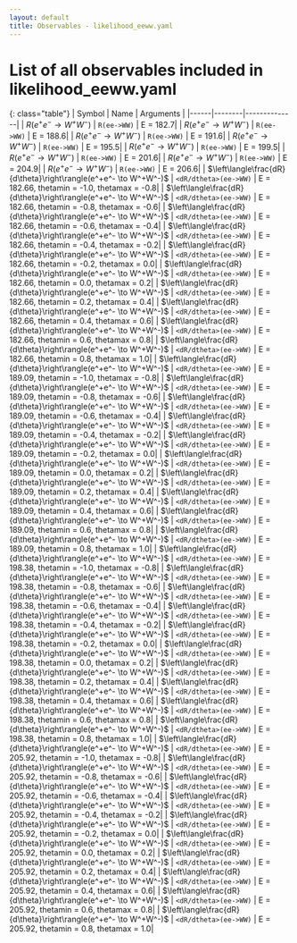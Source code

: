 ```yaml
---
layout: default
title: Observables - likelihood_eeww.yaml
---
```


# List of all observables included in likelihood_eeww.yaml

{: class="table"}
| Symbol | Name | Arguments |
|------|--------|--------------|
| $R(e^+e^- \to W^+W^-)$ | `R(ee->WW)` | E = 182.7|
| $R(e^+e^- \to W^+W^-)$ | `R(ee->WW)` | E = 188.6|
| $R(e^+e^- \to W^+W^-)$ | `R(ee->WW)` | E = 191.6|
| $R(e^+e^- \to W^+W^-)$ | `R(ee->WW)` | E = 195.5|
| $R(e^+e^- \to W^+W^-)$ | `R(ee->WW)` | E = 199.5|
| $R(e^+e^- \to W^+W^-)$ | `R(ee->WW)` | E = 201.6|
| $R(e^+e^- \to W^+W^-)$ | `R(ee->WW)` | E = 204.9|
| $R(e^+e^- \to W^+W^-)$ | `R(ee->WW)` | E = 206.6|
| $\left\langle\frac{dR}{d\theta}\right\rangle(e^+e^- \to W^+W^-)$ | `<dR/dtheta>(ee->WW)` | E = 182.66, thetamin = -1.0, thetamax = -0.8|
| $\left\langle\frac{dR}{d\theta}\right\rangle(e^+e^- \to W^+W^-)$ | `<dR/dtheta>(ee->WW)` | E = 182.66, thetamin = -0.8, thetamax = -0.6|
| $\left\langle\frac{dR}{d\theta}\right\rangle(e^+e^- \to W^+W^-)$ | `<dR/dtheta>(ee->WW)` | E = 182.66, thetamin = -0.6, thetamax = -0.4|
| $\left\langle\frac{dR}{d\theta}\right\rangle(e^+e^- \to W^+W^-)$ | `<dR/dtheta>(ee->WW)` | E = 182.66, thetamin = -0.4, thetamax = -0.2|
| $\left\langle\frac{dR}{d\theta}\right\rangle(e^+e^- \to W^+W^-)$ | `<dR/dtheta>(ee->WW)` | E = 182.66, thetamin = -0.2, thetamax = 0.0|
| $\left\langle\frac{dR}{d\theta}\right\rangle(e^+e^- \to W^+W^-)$ | `<dR/dtheta>(ee->WW)` | E = 182.66, thetamin = 0.0, thetamax = 0.2|
| $\left\langle\frac{dR}{d\theta}\right\rangle(e^+e^- \to W^+W^-)$ | `<dR/dtheta>(ee->WW)` | E = 182.66, thetamin = 0.2, thetamax = 0.4|
| $\left\langle\frac{dR}{d\theta}\right\rangle(e^+e^- \to W^+W^-)$ | `<dR/dtheta>(ee->WW)` | E = 182.66, thetamin = 0.4, thetamax = 0.6|
| $\left\langle\frac{dR}{d\theta}\right\rangle(e^+e^- \to W^+W^-)$ | `<dR/dtheta>(ee->WW)` | E = 182.66, thetamin = 0.6, thetamax = 0.8|
| $\left\langle\frac{dR}{d\theta}\right\rangle(e^+e^- \to W^+W^-)$ | `<dR/dtheta>(ee->WW)` | E = 182.66, thetamin = 0.8, thetamax = 1.0|
| $\left\langle\frac{dR}{d\theta}\right\rangle(e^+e^- \to W^+W^-)$ | `<dR/dtheta>(ee->WW)` | E = 189.09, thetamin = -1.0, thetamax = -0.8|
| $\left\langle\frac{dR}{d\theta}\right\rangle(e^+e^- \to W^+W^-)$ | `<dR/dtheta>(ee->WW)` | E = 189.09, thetamin = -0.8, thetamax = -0.6|
| $\left\langle\frac{dR}{d\theta}\right\rangle(e^+e^- \to W^+W^-)$ | `<dR/dtheta>(ee->WW)` | E = 189.09, thetamin = -0.6, thetamax = -0.4|
| $\left\langle\frac{dR}{d\theta}\right\rangle(e^+e^- \to W^+W^-)$ | `<dR/dtheta>(ee->WW)` | E = 189.09, thetamin = -0.4, thetamax = -0.2|
| $\left\langle\frac{dR}{d\theta}\right\rangle(e^+e^- \to W^+W^-)$ | `<dR/dtheta>(ee->WW)` | E = 189.09, thetamin = -0.2, thetamax = 0.0|
| $\left\langle\frac{dR}{d\theta}\right\rangle(e^+e^- \to W^+W^-)$ | `<dR/dtheta>(ee->WW)` | E = 189.09, thetamin = 0.0, thetamax = 0.2|
| $\left\langle\frac{dR}{d\theta}\right\rangle(e^+e^- \to W^+W^-)$ | `<dR/dtheta>(ee->WW)` | E = 189.09, thetamin = 0.2, thetamax = 0.4|
| $\left\langle\frac{dR}{d\theta}\right\rangle(e^+e^- \to W^+W^-)$ | `<dR/dtheta>(ee->WW)` | E = 189.09, thetamin = 0.4, thetamax = 0.6|
| $\left\langle\frac{dR}{d\theta}\right\rangle(e^+e^- \to W^+W^-)$ | `<dR/dtheta>(ee->WW)` | E = 189.09, thetamin = 0.6, thetamax = 0.8|
| $\left\langle\frac{dR}{d\theta}\right\rangle(e^+e^- \to W^+W^-)$ | `<dR/dtheta>(ee->WW)` | E = 189.09, thetamin = 0.8, thetamax = 1.0|
| $\left\langle\frac{dR}{d\theta}\right\rangle(e^+e^- \to W^+W^-)$ | `<dR/dtheta>(ee->WW)` | E = 198.38, thetamin = -1.0, thetamax = -0.8|
| $\left\langle\frac{dR}{d\theta}\right\rangle(e^+e^- \to W^+W^-)$ | `<dR/dtheta>(ee->WW)` | E = 198.38, thetamin = -0.8, thetamax = -0.6|
| $\left\langle\frac{dR}{d\theta}\right\rangle(e^+e^- \to W^+W^-)$ | `<dR/dtheta>(ee->WW)` | E = 198.38, thetamin = -0.6, thetamax = -0.4|
| $\left\langle\frac{dR}{d\theta}\right\rangle(e^+e^- \to W^+W^-)$ | `<dR/dtheta>(ee->WW)` | E = 198.38, thetamin = -0.4, thetamax = -0.2|
| $\left\langle\frac{dR}{d\theta}\right\rangle(e^+e^- \to W^+W^-)$ | `<dR/dtheta>(ee->WW)` | E = 198.38, thetamin = -0.2, thetamax = 0.0|
| $\left\langle\frac{dR}{d\theta}\right\rangle(e^+e^- \to W^+W^-)$ | `<dR/dtheta>(ee->WW)` | E = 198.38, thetamin = 0.0, thetamax = 0.2|
| $\left\langle\frac{dR}{d\theta}\right\rangle(e^+e^- \to W^+W^-)$ | `<dR/dtheta>(ee->WW)` | E = 198.38, thetamin = 0.2, thetamax = 0.4|
| $\left\langle\frac{dR}{d\theta}\right\rangle(e^+e^- \to W^+W^-)$ | `<dR/dtheta>(ee->WW)` | E = 198.38, thetamin = 0.4, thetamax = 0.6|
| $\left\langle\frac{dR}{d\theta}\right\rangle(e^+e^- \to W^+W^-)$ | `<dR/dtheta>(ee->WW)` | E = 198.38, thetamin = 0.6, thetamax = 0.8|
| $\left\langle\frac{dR}{d\theta}\right\rangle(e^+e^- \to W^+W^-)$ | `<dR/dtheta>(ee->WW)` | E = 198.38, thetamin = 0.8, thetamax = 1.0|
| $\left\langle\frac{dR}{d\theta}\right\rangle(e^+e^- \to W^+W^-)$ | `<dR/dtheta>(ee->WW)` | E = 205.92, thetamin = -1.0, thetamax = -0.8|
| $\left\langle\frac{dR}{d\theta}\right\rangle(e^+e^- \to W^+W^-)$ | `<dR/dtheta>(ee->WW)` | E = 205.92, thetamin = -0.8, thetamax = -0.6|
| $\left\langle\frac{dR}{d\theta}\right\rangle(e^+e^- \to W^+W^-)$ | `<dR/dtheta>(ee->WW)` | E = 205.92, thetamin = -0.6, thetamax = -0.4|
| $\left\langle\frac{dR}{d\theta}\right\rangle(e^+e^- \to W^+W^-)$ | `<dR/dtheta>(ee->WW)` | E = 205.92, thetamin = -0.4, thetamax = -0.2|
| $\left\langle\frac{dR}{d\theta}\right\rangle(e^+e^- \to W^+W^-)$ | `<dR/dtheta>(ee->WW)` | E = 205.92, thetamin = -0.2, thetamax = 0.0|
| $\left\langle\frac{dR}{d\theta}\right\rangle(e^+e^- \to W^+W^-)$ | `<dR/dtheta>(ee->WW)` | E = 205.92, thetamin = 0.0, thetamax = 0.2|
| $\left\langle\frac{dR}{d\theta}\right\rangle(e^+e^- \to W^+W^-)$ | `<dR/dtheta>(ee->WW)` | E = 205.92, thetamin = 0.2, thetamax = 0.4|
| $\left\langle\frac{dR}{d\theta}\right\rangle(e^+e^- \to W^+W^-)$ | `<dR/dtheta>(ee->WW)` | E = 205.92, thetamin = 0.4, thetamax = 0.6|
| $\left\langle\frac{dR}{d\theta}\right\rangle(e^+e^- \to W^+W^-)$ | `<dR/dtheta>(ee->WW)` | E = 205.92, thetamin = 0.6, thetamax = 0.8|
| $\left\langle\frac{dR}{d\theta}\right\rangle(e^+e^- \to W^+W^-)$ | `<dR/dtheta>(ee->WW)` | E = 205.92, thetamin = 0.8, thetamax = 1.0|
